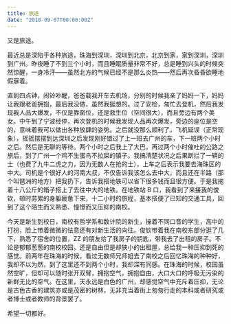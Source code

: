 ```yaml
---
title: 旅途
date: "2010-09-07T00:00:00Z"
---
```


又是旅途。

最近总是深陷于各种旅途，珠海到深圳，深圳到北京，北京到家，家到深圳，深圳到广州。昨夜睡了不到三个小时，而且睡眠质量非常不好，总是睡到兴头的时候突然惊醒，一身冷汗——虽然北方的气候已经不是那么炎热——然后再次昏昏欲睡地假寐着。

直到四点钟，闹铃吵醒，爸爸载我开车去机场，分别的时候我亲了妈妈一下，妈妈让我跟老爸拥抱，最后我没做，虽然我挺想的。过了安检，匆忙去登机，然后我发现我人品大爆发，不仅是靠窗位，还是救生位（空间很大），而且旁边有两个美女。中午到了宁波经停，再次登机的时候我发现人品再次爆发，旁边的座位是空的，意味着我可以做出各种放肆的姿势。之后就没那么顺利了，飞机延误（正常现象），摇摇摆摆到达深圳之后发现刚好错过了上一班去广州的车，下一班两个小时之后。然后是无聊的等待。两个小时之后我上了大巴，再过两个小时催吐的公路之旅后，到了广州一个鸡不生蛋鸟不拉屎的镇子。我搞清楚状况之后果断拦了一辆的士（也费了九牛二虎之力，因为无数人在抢的士），上车之后表示我要去海珠区的中大。司机是个很好人的河南大叔，不仅告诉我该怎么去中大，而且还在半路（那个叫琶洲的地方）把我扔下，告诉我搭地铁可以省下很多钱而且很方便。于是我拖着十八公斤的箱子搭上了去往中大的地铁。在地铁站 B 口，我看到了来接我的俊钦，顿时劳累的身躯疲惫下来，十二小时的旅程，基本搭便了已知的交通工具，回到了这个陌生而又熟悉、憧憬而又压抑的南校。

今天是新生到校日，南校有哲学系和数计院的新生，操着不同口音的学生，高中的打扮，脸上带着微微的怯意还有对新生活的向往。俊钦带着我在南校东部分逛了几下，熟悉了宿舍的位置，ZZ 的朋友给了我房子的钥匙，带我去了出租的房子。不论是郁郁葱葱的南校校园，还是自由但是却狭小的出租屋，总给我一种压抑到死的感觉。前两年在珠海的时候，看过无数师兄师姐去了南校之后回忆珠海的种种好，我却不以为然，到了这里还不到两个小时，我却深有同感。在珠海的时候，校园虽然空旷，但却可以随时张开双臂，拥抱空气，拥抱自由，大口大口的呼吸无污染的新鲜无比的空气。在这里，天永远是白色的广州，却感觉空气中充斥着压抑，无论是古色古香的建筑亦或是茂密的树林，无非充当着街上匆匆行走的本科或者研究或者博士或者教师的背景罢了。

希望一切都好。
